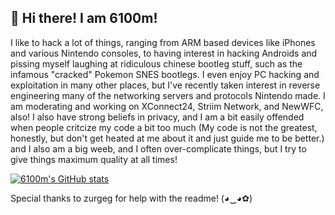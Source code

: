 ## 👋 Hi there! I am 6100m!

I like to hack a lot of things, ranging from ARM based devices like iPhones and various Nintendo consoles, to having interest in hacking Androids and pissing myself laughing at ridiculous chinese bootleg stuff, such as the infamous "cracked" Pokemon SNES bootlegs. I even enjoy PC hacking and exploitation in many other places, but I've recently taken interest in reverse engineering many of the networking servers and protocols Nintendo made. I am moderating and working on XConnect24, Striim Network, and NewWFC, also! I also have strong beliefs in privacy, and I am a bit easily offended when people critcize my code a bit too much (My code is not the greatest, honestly, but don't get heated at me about it and just guide me to be better.) and I also am a big weeb, and I often over-complicate things, but I try to give things maximum quality at all times!

[![6100m's GitHub stats](https://github-readme-stats.vercel.app/api?username=6100m)](https://github.com/anuraghazra/github-readme-stats)

Special thanks to zurgeg for help with the readme! (◕‿◕✿)
